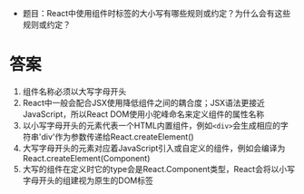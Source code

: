 * 题目：React中使用组件时标签的大小写有哪些规则或约定？为什么会有这些规则或约定？

# 答案
1. 组件名称必须以大写字母开头
2. React中一般会配合JSX使用降低组件之间的耦合度；JSX语法更接近JavaScript，所以React DOM使用小驼峰命名来定义组件的属性名称
3. 以小写字母开头的元素代表一个HTML内置组件，例如`<div>`会生成相应的字符串'div'作为参数传递给React.createElement()
4. 大写字母开头的元素对应着JavaScript引入或自定义的组件，例如<Component/>会编译为React.createElement(Component)
5. 大写的组件在定义时它的type会是React.Component类型，React会将以小写字母开头的组建视为原生的DOM标签